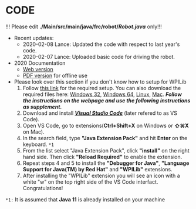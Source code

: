 # CODE

!!! Please edit **./Main/src/main/java/frc/robot/*Robot.java*** only!!!

- Recent updates: 
  - 2020-02-08 Lance: Updated the code with respect to last year's code.
  - 2020-02-07 Lance: Uploaded basic code for driving the robot.
- 2020 Documentation 
  - [Web version](https://docs.wpilib.org/en/latest/)
  - [PDF version](https://readthedocs.org/projects/frc-docs/downloads/pdf/latest/) for offline use
- Please look over this section if you don't know how to setup for WPILib
  1. Follow [this link](https://docs.wpilib.org/en/latest/docs/getting-started/getting-started-frc-control-system/wpilib-setup.html) for the required setup. You can also download the required files here:
      [Windows 32](https://github.com/wpilibsuite/allwpilib/releases/download/v2020.2.2/WPILibInstaller_Windows32-2020.2.2.zip), 
      [Windows 64](https://github.com/wpilibsuite/allwpilib/releases/download/v2020.2.2/WPILibInstaller_Windows64-2020.2.2.zip), 
      [Linux](https://github.com/wpilibsuite/allwpilib/releases/download/v2020.2.2/WPILib_Linux-2020.2.2.tar.gz), 
      [Mac](https://github.com/wpilibsuite/allwpilib/releases/download/v2020.2.2/WPILib_Mac-2020.2.2.tar.gz). 
      ***Follow the instructions on the webpage and use the following instructions as supplement.*** 
  2. Download and install [***Visual Studio Code***](https://code.visualstudio.com) (later refered to as VS Code).
  3. Open VS Code, go to extensions(**Ctrl+Shift+X** on Windows or **⇧⌘X** on Mac). 
  4. In the search field, type **"Java Extension Pack"** and hit **Enter** on the keyboard. ``*1``
  5. From the list select "Java Extension Pack", click **"install"** on the right hand side. Then click **"Reload Required"** to enable the extension.
  6. Repeat steps 4 and 5 to install the **"Debugger for Java"**, **"Language Support for Java(TM) by Red Hat"** and **"WPILib"** extensions. 
  7. After installing the "WPILib" extension you will see an icon with a white "w" on the top right side of the VS Code interfact. Congratulations!

``*1:`` It is assumed that **Java 11** is already installed on your machine
